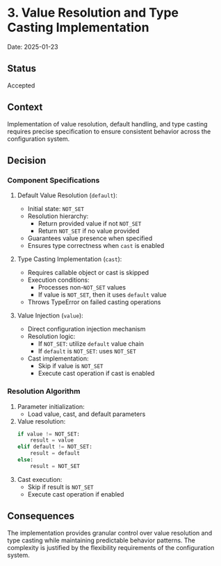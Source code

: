 # 3. Value Resolution and Type Casting Implementation

Date: 2025-01-23

## Status

Accepted

## Context

Implementation of value resolution, default handling, and type casting requires precise specification to ensure consistent behavior across the configuration system.

## Decision

### Component Specifications

1. Default Value Resolution (`default`):
   - Initial state: `NOT_SET`
   - Resolution hierarchy:
      - Return provided value if not `NOT_SET`
      - Return `NOT_SET` if no value provided
   - Guarantees value presence when specified
   - Ensures type correctness when `cast` is enabled

2. Type Casting Implementation (`cast`):
   * Requires callable object or cast is skipped
   * Execution conditions:
      * Processes non-`NOT_SET` values
      * If value is `NOT_SET`, then it uses `default` value
   * Throws TypeError on failed casting operations

3. Value Injection (`value`):
   * Direct configuration injection mechanism
   * Resolution logic:
      * If `NOT_SET`: utilize `default` value chain
      * If `default` is `NOT_SET`: uses `NOT_SET`
   * Cast implementation:
      * Skip if value is `NOT_SET`
      * Execute cast operation if cast is enabled

### Resolution Algorithm

1. Parameter initialization:
   * Load value, cast, and default parameters
2. Value resolution:
   ```python
   if value != NOT_SET:
       result = value
   elif default != NOT_SET:
       result = default
   else:
       result = NOT_SET
   ```
3. Cast execution:
   * Skip if result is `NOT_SET`
   * Execute cast operation if enabled

## Consequences

The implementation provides granular control over value resolution and type casting while maintaining predictable behavior patterns. The complexity is justified by the flexibility requirements of the configuration system.
